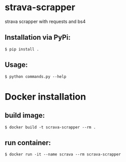 # strava-scrapper
strava scrapper with requests and bs4

Installation via PyPi:
-------------

```
$ pip install .
```

Usage:
-------------

```
$ python commands.py --help
```

# Docker installation

build image:
-------------

```
$ docker build -t scrava-scrapper --rm .
```

run container:
-------------

```
$ docker run -it --name scrava --rm scrava-scrapper
```

